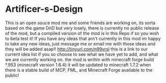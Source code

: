 Artificer-s-Design
==================
This is an open souce mod me and some friends are working on, its sorta based on the game DnD but very losely, there is currently no public release of the mod, but a compiled version of the mod is in this Repo if so you wish to beta test it! If you have any ideas that arn't currently in this mod im happy to take any new ideas, just message me or email me with those ideas and they will be added asap!! http://tinyurl.com/n99vrsl this is a link to our current idea list if you so choose to see what we have yet to add, and what we are currently working on. the mod is writtin with minecraft forge build *.953 (minecraft version 1.6.4) it will be updated to minecraft 1.7.2 when there is a stable build of MCP, FML, and Minecraft Forge available to the public! 
